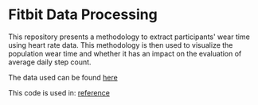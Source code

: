 # Fitbit Data Processing
This repository presents a methodology to extract participants' wear time using heart rate data. This methodology is then used to visualize the population wear time and whether it has an impact on the evaluation of average daily step count. 

The data used can be found [here](https://www.kaggle.com/datasets/arashnic/fitbit)

This code is used in: [reference](https://preprints.jmir.org/preprint/46149)
